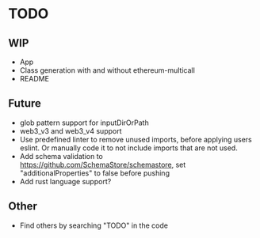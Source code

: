 # TODO

## WIP

- App
- Class generation with and without ethereum-multicall
- README

## Future

- glob pattern support for inputDirOrPath
- web3_v3 and web3_v4 support
- Use predefined linter to remove unused imports, before applying users eslint. Or manually code it to not include imports that are not used.
- Add schema validation to <https://github.com/SchemaStore/schemastore>, set "additionalProperties" to false before pushing
- Add rust language support?

## Other

- Find others by searching "TODO" in the code

